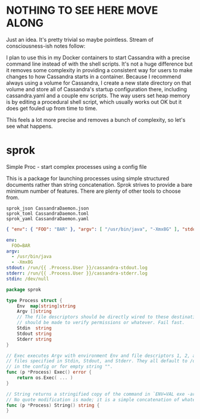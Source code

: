 NOTHING TO SEE HERE MOVE ALONG
==============================

Just an idea. It's pretty trivial so maybe pointless. Stream of consciousness-ish notes follow:

I plan to use this in my Docker containers to start Cassandra with a precise command line instead of
with the shell scripts. It's not a huge difference but it removes some complexity in providing a
consistent way for users to make changes to how Cassandra starts in a container. Because I recommend
always using a volume for Cassandra, I create a new state directory on that volume and store all of
Cassandra's startup configuration there, including cassandra.yaml and a couple env scripts. The way
users set heap memory is by editing a procedural shell script, which usually works out OK but it
does get fouled up from time to time.

This feels a lot more precise and removes a bunch of complexity, so let's see what happens.

sprok
=====

Simple Proc - start complex processes using a config file

This is a package for launching processes using simple structured documents rather than string concatenation.
Sprok strives to provide a bare minimum number of features. There are plenty of other tools to choose from.

```
sprok_json CassandraDaemon.json
sprok_toml CassandraDaemon.toml
sprok_yaml CassandraDaemon.yaml
```

```json
{ "env": { "FOO": "BAR" }, "argv": [ "/usr/bin/java", "-Xmx8G" ], "stdout": "/dev/null", "stderr": "/dev/null", "stdin": "/dev/null" }
```

```yaml
env:
  FOO=BAR
argv:
  - /usr/bin/java
  - -Xmx8G
stdout: /run/{{ .Process.User }}/cassandra-stdout.log
stderr: /run/{{ .Process.User }}/cassandra-stderr.log
stdin: /dev/null
```

```go
package sprok

type Process struct {
    Env  map[string]string
    Argv []string
    // The file descriptors should be directly wired to these destinations. No attempt
    // should be made to verify permissions or whatever. Fail fast.
    Stdin  string
    Stdout string
    Stderr string
}

// Exec executes Argv with environment Env and file descriptors 1, 2, and 3 open on the
// files specified in Stdin, Stdout, and Stderr. They all default to /dev/null if left unspecified
// in the config or for empty string "".
func (p *Process) Exec() error {
    return os.Exec( ... )
}

// String returns a stringified copy of the command in `ENV=VAL exe -args` form.
// No quote modification is made; it is a simple concatenation of whatever is in Env and Argv.
func (p *Process) String() string {
}
```
